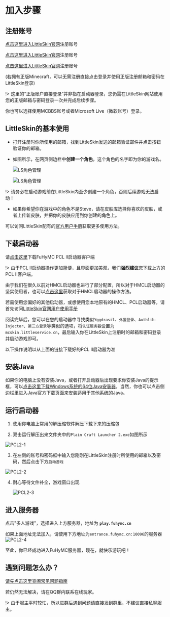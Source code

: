 # 加入步骤

## 注册账号

[点击这里进入LittleSkin官网](https://mcskin.littleservice.cn/)注册账号

[点击这里进入LittleSkin官网](https://mcskin.littleservice.cn/)注册账号

[点击这里进入LittleSkin官网](https://mcskin.littleservice.cn/)注册账号

\(若拥有正版Minecraft，可以无需注册直接点击登录并使用正版注册邮箱和密码在LittleSkin登录\)

!> 这里的“正版账户直接登录”并非指在启动器登录，您仍需在LittleSkin网站使用您的正版邮箱与密码登录一次并完成后续步骤。

你也可以选择使用MCBBS账号或者Microsoft Live（微软账号）登录。

## LittleSkin的基本使用

* 打开注册时你所使用的邮箱，找到LittleSkin发送的邮箱验证邮件并点击按钮验证你的邮箱。

* 如图所示，在网页侧边栏中**创建一个角色**，这个角色的名字即为你的游戏名。

  ![LS角色管理](https://cdn.jsdelivr.net/gh/dixiatielu/fuhymc-docs/.gitbook/assets/LS-Character.png)

  ![LS角色管理](https://cdn.jsdelivr.net/gh/dixiatielu/fuhymc-docs/.gitbook/assets/LS-character2.png)

!> 请务必在启动游戏前在LittleSkin内至少创建一个角色，否则后续游戏无法启动！

* 如果你希望你在游戏中的角色不是Steve，请在皮肤库选择你喜欢的皮肤，或者上传新皮肤，并把你的皮肤应用到你创建的角色上。

可以访问LittleSkin配有的[官方用户手册](https://manual.littlesk.in/)获取更多使用方法。

## 下载启动器

请[点击这里](https://cdn.jsdelivr.net/gh/dixiatielu/fuhymc-docs/.gitbook/assets/FuHyMC-PCL2.zip)下载FuHyMC PCL II启动器客户端

!> 由于PCL II启动器操作更加简便，且界面更加美观，我们**强烈建议**您下载上方的PCL II客户端。

由于我们在很久以前对HMCL启动器也进行了部分配置，所以对于HMCL启动器的坚实使用者，也可以[点击这里](HMCL.md)获取对于HMCL启动器的操作方法。

若需使用您偏好的其他启动器，或想使用您本地原有的HMCL、PCL启动器等，请首先访问[LittleSkin官网用户使用手册](https://blessing.netlify.app/yggdrasil-api/authlib-injector.html)

阅读完毕后，您可以在您的启动器中寻找类似`Yggdrasil`、`外置登录`、`Authlib-Injector`、`第三方登录`等类似的选项，将`认证服务器`设置为`mcskin.littleservice.cn`，最后输入你在LittleSkin上注册时的邮箱和密码登录并启动游戏即可。

以下操作说明以从上面的链接下载好的PCL II启动器为准

## 安装Java
如果你的电脑上没有安装Java，或者打开启动器后出现要求你安装Java的提示框，可以[点击这里下载Windows系统的64位Java安装器](https://download.mcbbs.net/java/jre_x64.exe)，当然，你也可以点击侧边栏里进入Java官方下载页面来安装适用于其他系统的Java。

## 运行启动器
1. 使用你电脑上常用的解压缩软件解压下载下来的压缩包

2. 双击运行解压出来文件夹中的`Plain Craft Launcher 2.exe`如图所示

  ![PCL2-1](https://cdn.jsdelivr.net/gh/dixiatielu/fuhymc-docs/.gitbook/assets/PCL2-1.png)

3. 在左侧的账号和密码框中输入您刚刚在LittleSkin注册时所使用的邮箱以及密码，然后点击下方`启动游戏`

  ![PCL2-2](https://cdn.jsdelivr.net/gh/dixiatielu/fuhymc-docs/.gitbook/assets/PCL2-2.png)

4. 耐心等待文件补全，游戏窗口出现

   ![PCL2-3](https://cdn.jsdelivr.net/gh/dixiatielu/fuhymc-docs/.gitbook/assets/PCL2-3.png)

## 进入服务器
   点击"多人游戏"，选择进入上方服务器，地址为 **`play.fuhymc.cn`**

   如果上面地址无法加入，请使用下方地址为`entrance.fuhymc.cn:10096`的服务器
   ![PCL2-4](https://cdn.jsdelivr.net/gh/dixiatielu/fuhymc-docs/.gitbook/assets/PCL2-4.png)

   至此，你已经成功进入FuHyMC服务器，现在，就快乐游玩吧！
## 遇到问题怎么办？

[请先点击这里查阅常见问题指南](fu-wu-qi-wan-fa/faq.md)

若仍然无法解决，请在QQ群内联系在线玩家。

!> 由于服主平时较忙，所以进群后遇到问题请直接发到群里，不建议直接私聊服主。